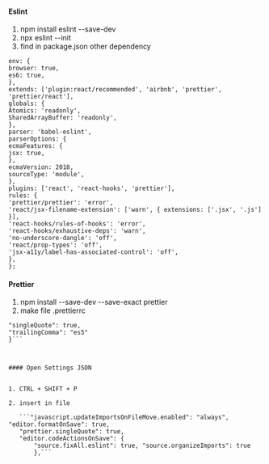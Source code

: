 #### Eslint

1. npm install eslint --save-dev
2. npx eslint --init
3. find in package.json other dependency

```module.exports = {
env: {
browser: true,
es6: true,
},
extends: ['plugin:react/recommended', 'airbnb', 'prettier', 'prettier/react'],
globals: {
Atomics: 'readonly',
SharedArrayBuffer: 'readonly',
},
parser: 'babel-eslint',
parserOptions: {
ecmaFeatures: {
jsx: true,
},
ecmaVersion: 2018,
sourceType: 'module',
},
plugins: ['react', 'react-hooks', 'prettier'],
rules: {
'prettier/prettier': 'error',
'react/jsx-filename-extension': ['warn', { extensions: ['.jsx', '.js'] }],
'react-hooks/rules-of-hooks': 'error',
'react-hooks/exhaustive-deps': 'warn',
'no-underscore-dangle': 'off',
'react/prop-types': 'off',
'jsx-a11y/label-has-associated-control': 'off',
},
};
```

#### Prettier

1.  npm install --save-dev --save-exact prettier
2.  make file .prettierrc

````{
"singleQuote": true,
"trailingComma": "es5"
}```



#### Open Settings JSON


1. CTRL + SHIFT + P

2. insert in file

   ```"javascript.updateImportsOnFileMove.enabled": "always", "editor.formatOnSave": true,
   "prettier.singleQuote": true,
   "editor.codeActionsOnSave": {
       "source.fixAll.eslint": true, "source.organizeImports": true
       },```
````
